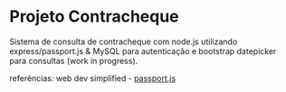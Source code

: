 # Projeto Contracheque
Sistema de consulta de contracheque com node.js utilizando express/passport.js & MySQL para autenticação e bootstrap datepicker para consultas (work in progress).


referências: web dev simplified - [passport.js](https://www.youtube.com/watch?v=-RCnNyD0L-s)
